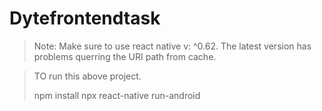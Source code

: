# Dytefrontendtask


>Note: Make sure to use react native v: ^0.62. The latest version has problems querring the URI path from cache.


> TO run this above project.
> 
> npm install
> npx react-native run-android

